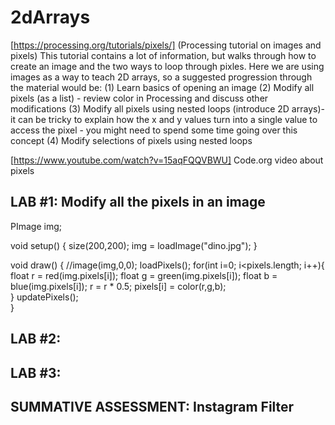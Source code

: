 # 2dArrays

[https://processing.org/tutorials/pixels/] (Processing tutorial on images and pixels)
This tutorial contains a lot of information, but walks through how to create an image and the two ways to loop through pixles. Here we are using images as a way to teach 2D arrays, so a suggested progression through the material would be:
(1) Learn basics of opening an image
(2) Modify all pixels (as a list) - review color in Processing and discuss other modifications
(3) Modify all pixels using nested loops (introduce 2D arrays)- it can be tricky to explain how the x and y values turn into a single value to access the pixel - you might need to spend some time going over this concept
(4) Modify selections of pixels using nested loops 

[https://www.youtube.com/watch?v=15aqFQQVBWU] Code.org video about pixels

## LAB #1: Modify all the pixels in an image
PImage img;

void setup() {
  size(200,200);
  img = loadImage("dino.jpg");
}

void draw() {
  //image(img,0,0);
  loadPixels();
  for(int i=0; i<pixels.length; i++){
    float r = red(img.pixels[i]);
    float g = green(img.pixels[i]);
    float b = blue(img.pixels[i]);
    r = r * 0.5;
    pixels[i] =  color(r,g,b);     
  }
  updatePixels();  
}

## LAB #2: 

## LAB #3:

## SUMMATIVE ASSESSMENT: Instagram Filter


